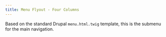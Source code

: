 ```yaml
---
title: Menu Flyout - Four Columns
---
```

Based on the standard Drupal `menu.html.twig` template, this is the submenu for the main navigation.
